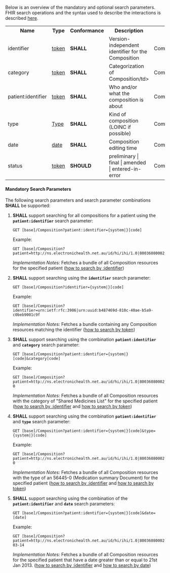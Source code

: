 Below is an overview of the mandatory and optional search parameters. FHIR search operations and the syntax used to describe the interactions is described <a href="http://hl7.org/fhir/R4/search.html">here</a>.

<table class="list" width="100%">
<tbody>
  <tr>
    <th>Name</th>
    <th>Type</th>
    <th>Conformance</th>
    <th>Description</th>
    <th>Path</th>
  </tr>
  <tr>
        <td>identifier</td>
        <td><a href="http://hl7.org/fhir/search.html#token">token</a></td>
        <td><b>SHALL</b></td>
        <td>Version-independent identifier for the Composition</td>
        <td>Composition.identifier</td>
  </tr>
  <tr>
        <td>category</td>
        <td><a href="http://hl7.org/fhir/search.html#token">token</a></td>
        <td><b>SHALL</b></td>
        <td>Categorization of Composition/td>
        <td>Composition.category</td>
  </tr>
  <tr>
        <td>patient:identifier</td>
        <td><a href="https://build.fhir.org/search.html#token">token</a></td>
        <td><b>SHALL</b></td>
        <td>Who and/or what the composition is about</td>
        <td>Composition.subject.identifier</td>
  </tr>
  <tr>
        <td>type</td>
        <td><a href="http://hl7.org/fhir/search.html#token">Type</a></td>
        <td><b>SHALL</b></td>
        <td>Kind of composition (LOINC if possible)</td>
        <td>Composition.type</td>
  </tr>
  <tr>
        <td>date</td>
        <td><a href="http://hl7.org/fhir/search.html#date">date</a></td>
        <td><b>SHALL</b></td>
        <td>Composition editing time</td>
        <td>Composition.effective</td>
  </tr>
  <tr>
        <td>status</td>
        <td><a href="https://build.fhir.org/search.html#token">token</a></td>    
        <td><b>SHOULD</b></td>    
        <td>preliminary | final | amended | entered-in-error</td>
        <td>Composition.status</td>
  </tr>
 </tbody>
</table>


#### Mandatory Search Parameters

The following search parameters and search parameter combinations **SHALL** be supported:

1. **SHALL** support searching for all compositions for a patient using the **`patient:identifier`** search parameter:

    `GET [base]/Composition?patient:identifier={system|}[code]`

    Example:
    ~~~
    GET [base]/Composition?patient=http://ns.electronichealth.net.au/id/hi/ihi/1.0|8003608000228437
    ~~~
    *Implementation Notes:* Fetches a bundle of all Composition resources for the specified patient ([how to search by :identifier](http://hl7.org/fhir/R4/search.html#reference))


1. **SHALL** support searching using the **`identifier`** search parameter:

     `GET [base]/Composition?identifier={system|}[code]`

    Example:
    ~~~
    GET [base]/Composition?identifier=urn:ietf:rfc:3986|urn:uuid:b487469d-810c-40ae-b5a9-c0beb9001c9f
    ~~~
     *Implementation Notes:* Fetches a bundle containing any Composition resources matching the identifier ([how to search by token](http://hl7.org/fhir/search.html#token))


1. **SHALL** support searching using the combination **`patient:identifier`** and **`category`** search parameter:

    `GET [base]/Composition?patient:identifier={system|}[code]&category[code]`

    Example:
    ~~~
    GET [base]/Composition?patient=http://ns.electronichealth.net.au/id/hi/ihi/1.0|8003608000228437&category=http://loinc.org|56445-0
    ~~~
    *Implementation Notes:* Fetches a bundle of all Composition resources with the category of "Shared Medicines List" for the specified patient ([how to search by :identifier](http://hl7.org/fhir/R4/search.html#reference) and [how to search by token](http://hl7.org/fhir/search.html#token))


1. **SHALL** support searching using the combination **`patient:identifier`** and **`type`** search parameter:

    `GET [base]/Composition?patient:identifier={system|}[code]&type={system|}[code]`

    Example:
    ~~~
    GET [base]/Composition?patient=http://ns.electronichealth.net.au/id/hi/ihi/1.0|8003608000228437&type=http://loinc.org|56445-0
    ~~~
    *Implementation Notes:* Fetches a bundle of all Composition resources with the type of an 56445-0 (Medication summary Document) for the specified patient ([how to search by :identifier](http://hl7.org/fhir/R4/search.html#reference) and [how to search by token](http://hl7.org/fhir/search.html#token))


1. **SHALL** support searching using the combination of the **`patient:identifier`** and **`date`** search parameters:

    `GET [base]/Composition?patient:identifier={system|}[code]&date=[date]`

    Example:
    ~~~
    GET [base]/Composition?patient=http://ns.electronichealth.net.au/id/hi/ihi/1.0|8003608000228437&date=ge2013-03-14
    ~~~
    *Implementation Notes:* Fetches a bundle of all Composition resources for the specified patient that have a date greater than or equal to 21st Jan 2013. ([how to search by :identifier](http://hl7.org/fhir/R4/search.html#reference) and [how to search by date](http://hl7.org/fhir/R4/search.html#date))